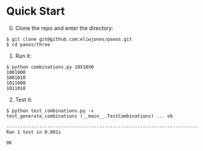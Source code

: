 Quick Start
===========

0. Clone the repo and enter the directory:
```
$ git clone git@github.com:eliwjones/paxos.git
$ cd paxos/three
```

1. Run it:
```
$ python combinations.py 10X10X0
1001000
1001010
1011000
1011010
```

2. Test it:
```
$ python test_combinations.py -v
test_generate_combinations (__main__.TestCombinations) ... ok

----------------------------------------------------------------------
Ran 1 test in 0.001s

OK
```
